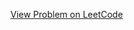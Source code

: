 [View Problem on LeetCode](https://leetcode.com/problems/number-of-steps-to-reduce-a-number-to-zero/)